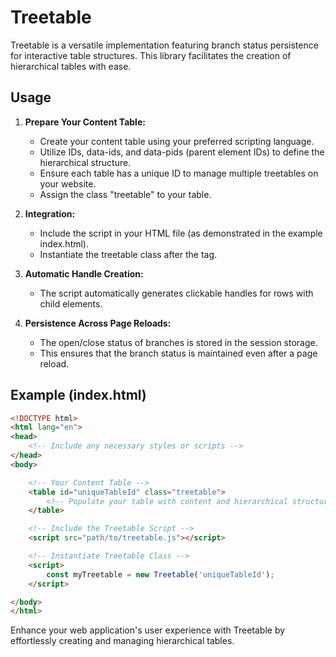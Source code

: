 # Treetable

Treetable is a versatile implementation featuring branch status persistence for interactive table structures. This library facilitates the creation of hierarchical tables with ease.

## Usage

1. **Prepare Your Content Table:**
   - Create your content table using your preferred scripting language.
   - Utilize IDs, data-ids, and data-pids (parent element IDs) to define the hierarchical structure.
   - Ensure each table has a unique ID to manage multiple treetables on your website.
   - Assign the class "treetable" to your table.

2. **Integration:**
   - Include the script in your HTML file (as demonstrated in the example index.html).
   - Instantiate the treetable class after the </body> tag.

3. **Automatic Handle Creation:**
   - The script automatically generates clickable handles for rows with child elements.

4. **Persistence Across Page Reloads:**
   - The open/close status of branches is stored in the session storage.
   - This ensures that the branch status is maintained even after a page reload.

## Example (index.html)

```html
<!DOCTYPE html>
<html lang="en">
<head>
    <!-- Include any necessary styles or scripts -->
</head>
<body>

    <!-- Your Content Table -->
    <table id="uniqueTableId" class="treetable">
        <!-- Populate your table with content and hierarchical structure -->
    </table>

    <!-- Include the Treetable Script -->
    <script src="path/to/treetable.js"></script>

    <!-- Instantiate Treetable Class -->
    <script>
        const myTreetable = new Treetable('uniqueTableId');
    </script>

</body>
</html>
```

Enhance your web application's user experience with Treetable by effortlessly creating and managing hierarchical tables.

